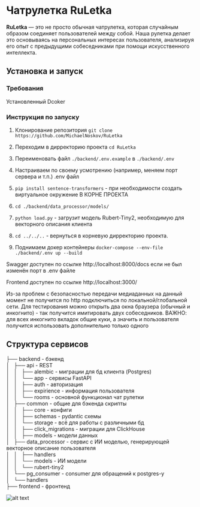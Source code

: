 # Чатрулетка RuLetka

**RuLetka** — это не просто обычная чатрулетка, которая случайным образом соединяет пользователей между собой. Наша рулетка делает это основываясь на персональных интересах пользователя, анализируя его опыт с предыдущими собеседниками при помощи искусственного интеллекта. 

## Установка и запуск

### Требования

Установленный Dcoker

### Инструкция по запуску

1. Клонирование репозитория
```git clone https://github.com/MichaelNoskov/RuLetka```

2. Переходим в дирректорию проекта
```cd RuLetka```

3. Переименовать файл ```./backend/.env.example``` в ```./backend/.env```

4. Настраиваем по своему усмотрению (например, меняем порт сервера и т.п.) .env файл

5. ```pip install sentence-transformers``` - при необходимости создать виртуальное окружение В КОРНЕ ПРОЕКТА

6. ```cd ./backend/data_processor/models/```

7. ```python load.py``` - загрузит модель Rubert-Tiny2, необходимую для векторного описания клиента

8. ```cd ../../..``` - вернуться в корневую дирректорию проекта.

9. Поднимаем докер контейнеры
```docker-compose --env-file ./backend/.env up --build```

Swagger доступен по ссылке http://localhost:8000/docs если не был изменён порт в .env файле  

Frontend доступен по ссылке http://localhost:3000/  

Из-за проблем с безопасностью передачи медиаданных на данный момент не получится по http подключиться по локальной/глобальной сети. Для тестирования можно открыть два окна браузера (обычный и инкогнито) - так получится имитировать двух собеседников. ВАЖНО: для всех инкогнито вкладок общие куки, а значить и пользователя получится использовать дополнительно только одного  
  

## Структура сервисов
  
├── backend - бэкенд  
│   ├── api - REST  
│   │   ├── alembic - миграции для бд клиента (Postgres)  
│   │   └── app - сервисы FastAPI  
│   │       ├── auth - авторизация  
│   │       ├── expirience - информация пользователя  
│   │       └── rooms - основной функционал чат рулетки  
│   ├── common - общие для бэкенда скрипты  
│   │   ├── core - конфиги  
│   │   ├── schemas - pydantic схемы  
│   │   └── storage - всё для работы с различными бд  
│   │       ├── click_migrations - миграции для ClickHouse  
│   │       ├── models - модели данных  
│   ├── data_processor - сервис с ИИ моделью, генерирующей векторное описание пользователя  
│   │   ├── handlers  
│   │   └── models - ИИ модели  
│   │       └── rubert-tiny2  
│   └── pg_consumer - consumer для обращений к postgres-у  
│       └── handlers  
├── frontend - фронтенд  
  
  
![alt text](screenshots/Схема.jpg)
